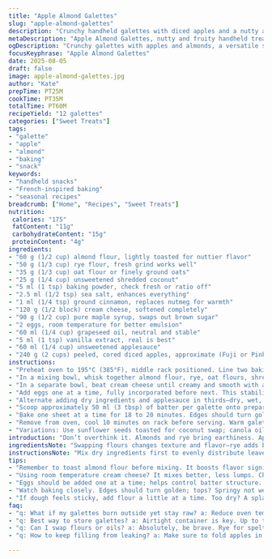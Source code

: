 ```yaml
---
title: "Apple Almond Galettes"
slug: "apple-almond-galettes"
description: "Crunchy handheld galettes with diced apples and a nutty almond base. Uses rye and oat flours for depth. Cheese adds moisture and tang, balanced by maple syrup. Baked until golden edges and scent of warm spices fill the kitchen. Adaptable. Swap seeds for nuts or oil for butter if needed. Textures contrast between crumbly crust and tender fruit. Visual cues—edges browning, fruit caramelizing—guide doneness. A practical bake that teaches dough handling, layering moisture if dry. Tweakable, forgiving, satisfying for quick snacks or desserts."
metaDescription: "Apple Almond Galettes, nutty and fruity handheld treats, baked until golden and aromatic with warm spices."
ogDescription: "Crunchy galettes with apples and almonds, a versatile snack or dessert filled with rich flavors and textures."
focusKeyphrase: "Apple Almond Galettes"
date: 2025-08-05
draft: false
image: apple-almond-galettes.jpg
author: "Kate"
prepTime: PT25M
cookTime: PT35M
totalTime: PT60M
recipeYield: "12 galettes"
categories: ["Sweet Treats"]
tags:
- "galette"
- "apple"
- "almond"
- "baking"
- "snack"
keywords:
- "handheld snacks"
- "French-inspired baking"
- "seasonal recipes"
breadcrumb: ["Home", "Recipes", "Sweet Treats"]
nutrition: 
 calories: "175"
 fatContent: "11g"
 carbohydrateContent: "15g"
 proteinContent: "4g"
ingredients:
- "60 g (1/2 cup) almond flour, lightly toasted for nuttier flavor"
- "50 g (1/3 cup) rye flour, fresh grind works well"
- "35 g (1/3 cup) oat flour or finely ground oats"
- "25 g (1/4 cup) unsweetened shredded coconut"
- "5 ml (1 tsp) baking powder, check fresh or ratio off"
- "2.5 ml (1/2 tsp) sea salt, enhances everything"
- "1 ml (1/4 tsp) ground cinnamon, replaces nutmeg for warmth"
- "120 g (1/2 block) cream cheese, softened completely"
- "90 g (1/2 cup) pure maple syrup, swaps out brown sugar"
- "2 eggs, room temperature for better emulsion"
- "60 ml (1/4 cup) grapeseed oil, neutral and stable"
- "5 ml (1 tsp) vanilla extract, real is best"
- "60 ml (1/4 cup) unsweetened applesauce"
- "240 g (2 cups) peeled, cored diced apples, approximate (Fuji or Pink Lady)"
instructions:
- "Preheat oven to 195°C (385°F), middle rack positioned. Line two baking sheets with parchment or silicone mats for even heat and non-stick. Heating too hot? Dark pans cook faster; lower temp accordingly."
- "In a mixing bowl, whisk together almond flour, rye, oat flours, shredded coconut, baking powder, salt, and cinnamon. Toasting coconut earlier deepens flavor. Mix dry well for uniform rise. Fresh baking powder makes crisp, not flat galettes."
- "In a separate bowl, beat cream cheese until creamy and smooth with an electric mixer or sturdy whisk. Avoid lumps to prevent uneven texture. Gradually add maple syrup; it adjusts sweetness and moisture better than sugar’s dryness."
- "Add eggs one at a time, fully incorporated before next. This stabilizes batter structure. Slowly pour in oil and vanilla extract, blending gently. Overbeating can toughen dough."
- "Alternate adding dry ingredients and applesauce in thirds—dry, wet, dry, wet—stirring gently after each addition encourages even hydration and avoids tough dough. Fold in diced apples last with folding motion, preserving tender chunks that burst in baking."
- "Scoop approximately 50 ml (3 tbsp) of batter per galette onto prepared trays; space at least 5 cm apart. Smaller dollops for even cooking; too large and edges brown before center sets."
- "Bake one sheet at a time for 18 to 20 minutes. Edges should turn golden brown, tops springy but not wet—tap test reveals doneness. Apples will soften and release subtle juices, aroma will fill kitchen. Resist opening oven too often; temperature shifts cause uneven cooking."
- "Remove from oven, cool 10 minutes on rack before serving. Warm galettes are tender but firm enough to pick up. Crisp may soften as they cool—once fully cooled, store in airtight container for 2 days or freeze for longer shelf life."
- "Variations: Use sunflower seeds toasted for coconut swap; canola oil works if grapeseed unavailable. For extra tang, add lemon zest or replace vanilla with almond extract. If dough too wet, add a tablespoon more flour; too dry, a splash of milk or apple juice."
introduction: "Don’t overthink it. Almonds and rye bring earthiness. Apples? Fresh, diced, softening to sweet pockets inside crumbly dough. Cream cheese keeps it moist, tangy—held together by eggs and oil, a delicate balance. Maple syrup swaps brown sugar for a less gritty sweetness that melts into crumb. Toasting almond flour or coconut amplifies background notes, no cheap shortcuts. Watch baking times, sights, smells—edges golden, kitchen warming, apples faintly spiced with cinnamon. Flavor layering starts with solid techniques, nothing wasted. You’ll learn rhythm in batter, trust hands. Chunky texture needs respect but is forgiving if mixed with care. Simple, seasonal, textured. A snack with bite. Good luck chasing golden edges. Resist turning oven door wildly. Patience yields. Crisp but tender. Crunch and softness—tradeoffs you’ll identify next bake."
ingredientsNote: "Swapping flours changes texture and flavor—rye adds bite and slight tang, oats soften crust. Ground almonds provide richness; toasting them boosts aroma but use fresh to avoid bitterness. Shredded coconut substitutes for nuts, offering chew and texture without allergy concerns. Maple syrup behaves differently than sugar—adds moisture and subtler sweetness, so reduce other liquids slightly if mixture feels too wet. Grapeseed or canola oil is best; olive oil introduces flavor shifts not always wanted here. Sure, butter could replace oil but affects baking time and dough texture—expect crumblier, richer galettes. Applesauce adds moisture and body; unsweetened is key to control sugar. Eggs must be room temperature to avoid curdling; cold eggs hinder emulsification. Vanilla and cinnamon are interchangeable with complementary spices if you prefer. Salt balances sweetness and intensifies flavors. Use fresh baking powder—old causes flat baked goods. Lots of fine balance but forgiving if attentive."
instructionsNote: "Mix dry ingredients first to evenly distribute leavening and spices; crucial for consistent rise. Creaming softened cream cheese with syrup before adding eggs ensures smooth batter—prevents lumpy pockets that don’t bake through. Add liquids slowly to avoid breaking emulsion; fold apples to avoid mashing them, retain texture. Portion batter smaller than expected—helps baking through without burning outside. Bake on middle racks for even heat; convection oven users reduce temp by 15°C. Early browning signals done edges; interior set confirmed by springy surface with slight give but no wet spots. Cool to let structure firm before touching, prevents crumbling. Store galettes airtight, room temperature for a day or refrigerate. Can freeze; thaw slowly. Expect softer crust with refrigeration. Don’t open oven door repeatedly—drops oven temp and disrupts baking. Practice makes timing second nature. Trust smell—warm spices, baked apple, nutty notes. Remember warmth finishes cooking residual heat post-oven. Use parchment for easy cleanup, monitors bottom so you get clean bake without burnt bottoms. It’s about balance. Simple isn’t basic without control."
tips:
- "Remember to toast almond flour before mixing. It boosts flavor significantly. Coconut? Do it too. Adds complexity. Fresh grind flours work wonders."
- "Using room temperature cream cheese? It mixes better, less lumps. Chunks ruin texture. Gradually add maple syrup, lets sweetness spread evenly."
- "Eggs should be added one at a time; helps control batter structure. Pour oil slowly as you mix. Overbeating toughens dough. Keep it gentle."
- "Watch baking closely. Edges should turn golden; tops? Springy not wet. Smells mean it’s close. Avoid opening oven door often—keeps heat steady."
- "If dough feels sticky, add flour a little at a time. Too dry? A splash of applesauce or milk could save it. Be flexible."
faq:
- "q: What if my galettes burn outside yet stay raw? a: Reduce oven temp. Baking too hot causes uneven cooking. Always keep an eye."
- "q: Best way to store galettes? a: Airtight container is key. Up to two days at room temp. Freeze longer. Thaw slowly; crust can soften."
- "q: Can I swap flours or oils? a: Absolutely, be brave. Rye for spelt adds something interesting. Canola oil works in place of grapeseed."
- "q: How to keep filling from leaking? a: Make sure to fold apples in gently. Not mashing keeps them whole. Better texture overall."

---
```


